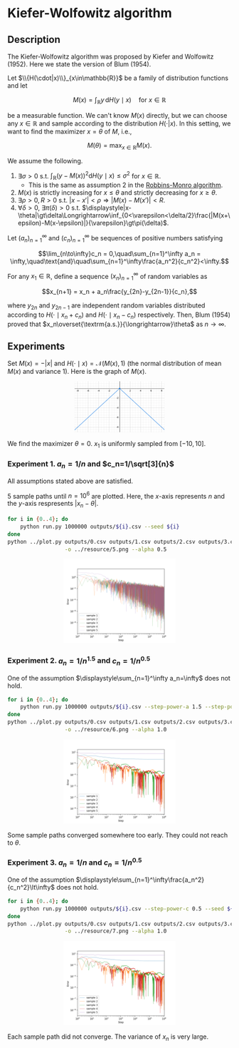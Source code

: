 # Kiefer-Wolfowitz algorithm

## Description
The Kiefer-Wolfowitz algorithm was proposed by Kiefer and Wolfowitz (1952). Here we state the version of Blum (1954).

Let $\\{H(\cdot|x)\\}_{x\in\mathbb{R}}$ be a family of distribution functions and let

```math
M(x) = \int_\mathbb{R}y\,\mathrm{d}H(y\mid x)\quad\text{for $x\in\mathbb{R}$}
```

be a measurable function. We can't know $M(x)$ directly, but we can choose any $x\in\mathbb{R}$ and sample according to the distribution $H(\cdot|x)$.
In this setting, we want to find the maximizer $x=\theta$ of $M$, i.e.,

```math
M(\theta) = \max_{x\in\mathbb{R}}M(x).
```

We assume the following.
1. $\exists\sigma>0$ s.t. $\displaystyle\int_\mathbb{R}(y-M(x))^2\mathrm{d}H(y\mid x)\le\sigma^2$ for $x\in\mathbb{R}$.
    - This is the same as assumption 2 in the [Robbins-Monro algorithm](../robbins-monro/).
1. $M(x)$ is strictly increasing for $x\le\theta$ and strictly decreasing for $x\ge\theta$.
1. $\exists\rho\gt 0,R\gt 0$ s.t. $|x-x'|\lt\rho\Longrightarrow|M(x)-M(x')|\lt R$.
1. $\forall\delta\gt 0$, $\exists\pi(\delta)\gt 0$ s.t. $\displaystyle|x-\theta|\gt\delta\Longrightarrow\inf_{0<\varepsilon<\delta/2}\frac{|M(x+\epsilon)-M(x-\epsilon)|}{\varepsilon}\gt\pi(\delta)$.

Let $(a_n)_{n=1}^\infty$ and $(c_n) _ {n=1}^\infty$ be sequences of positive numbers satisfying

```math
\lim_{n\to\infty}c_n = 0,\quad\sum_{n=1}^\infty a_n = \infty,\quad\text{and}\quad\sum_{n=1}^\infty\frac{a_n^2}{c_n^2}<\infty.
```

For any $x_1\in\mathbb{R}$, define a sequence $(x_n)_{n=1}^\infty$ of random variables as

```math
x_{n+1} = x_n + a_n\frac{y_{2n}-y_{2n-1}}{c_n},
```

where $y_{2n}$ and $y_{2n-1}$ are independent random variables distributed according to $H(\cdot\mid x_n+c_n)$ and $H(\cdot\mid x_n-c_n)$ respectively.
Then, Blum (1954) proved that $x_n\overset{\textrm{a.s.}}{\longrightarrow}\theta$ as $n\to\infty$.

## Experiments
Set $M(x)=-|x|$ and $H(\cdot\mid x)=\mathcal{N}(M(x),1)$ (the normal distribution of mean $M(x)$ and variance $1$). Here is the graph of $M(x)$.
<div align="center">
    <img src="../resource/M3.png" width="40%">
</div>

We find the maximizer $\theta=0$. $x_1$ is uniformly sampled from $[-10,10]$.

### Experiment 1. $a_n=1/n$ and $c_n=1/\sqrt[3]{n}$
All assumptions stated above are satisfied.

$5$ sample paths until $n=10^6$ are plotted. Here, the $x$-axis represents $n$ and the $y$-axis respresents $|x_n-\theta|$.
```bash
for i in {0..4}; do
    python run.py 1000000 outputs/${i}.csv --seed ${i}
done
python ../plot.py outputs/0.csv outputs/1.csv outputs/2.csv outputs/3.csv outputs/4.csv \
                  -o ../resource/5.png --alpha 0.5
```
<div align="center">
    <img src="../resource/5.png" width="50%">
</div>

### Experiment 2. $a_n=1/n^{1.5}$ and $c_n=1/n^{0.5}$
One of the assumption $\displaystyle\sum_{n=1}^\infty a_n=\infty$ does not hold.

```bash
for i in {0..4}; do
    python run.py 1000000 outputs/${i}.csv --step-power-a 1.5 --step-power-c 0.5 --seed ${i}
done
python ../plot.py outputs/0.csv outputs/1.csv outputs/2.csv outputs/3.csv outputs/4.csv \
                  -o ../resource/6.png --alpha 1.0
```
<div align="center">
    <img src="../resource/6.png" width="50%">
</div>

Some sample paths converged somewhere too early. They could not reach to $\theta$.

### Experiment 3. $a_n=1/n$ and $c_n=1/n^{0.5}$
One of the assumption $\displaystyle\sum_{n=1}^\infty\frac{a_n^2}{c_n^2}\lt\infty$ does not hold.

```bash
for i in {0..4}; do
    python run.py 1000000 outputs/${i}.csv --step-power-c 0.5 --seed ${i}
done
python ../plot.py outputs/0.csv outputs/1.csv outputs/2.csv outputs/3.csv outputs/4.csv \
                  -o ../resource/7.png --alpha 1.0
```
<div align="center">
    <img src="../resource/7.png" width="50%">
</div>

Each sample path did not converge. The variance of $x_n$ is very large.
